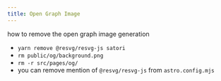 ```yaml
---
title: Open Graph Image
---
```


how to remove the open graph image generation

- `yarn remove @resvg/resvg-js satori`
- `rm public/og/background.png`
- `rm -r src/pages/og/`
- you can remove mention of `@resvg/resvg-js` from `astro.config.mjs`
